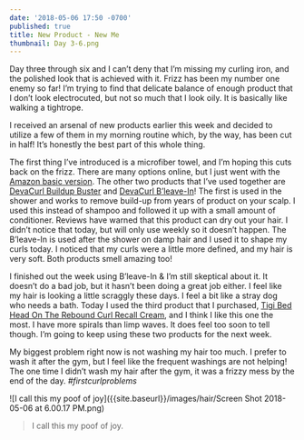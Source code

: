 ```yaml
---
date: '2018-05-06 17:50 -0700'
published: true
title: New Product - New Me
thumbnail: Day 3-6.png
---
```

Day three through six and I can’t deny that I’m missing my curling iron, and the polished look that is achieved with it. Frizz has been my number one enemy so far! I’m trying to find that delicate balance of enough product that I don’t look electrocuted, but not so much that I look oily. It is basically like walking a tightrope. 

I received an arsenal of new products earlier this week and decided to utilize a few of them in my morning routine which, by the way, has been cut in half! It’s honestly the best part of this whole thing. 

The first thing I’ve introduced is a microfiber towel, and I’m hoping this cuts back on the frizz. There are many options online, but I just went with the [Amazon basic version](https://www.amazon.com/gp/product/B01MT8781S/ref=oh_aui_detailpage_o01_s00?ie=UTF8&psc=1). The other two products that I’ve used together are [DevaCurl Buildup Buster](https://www.amazon.com/gp/product/B06VWH1TP7/ref=oh_aui_detailpage_o01_s00?ie=UTF8&th=1) and [DevaCurl B’leave-In](https://www.amazon.com/gp/product/B000NE6PCA/ref=oh_aui_detailpage_o01_s00?ie=UTF8&th=1)! The first is used in the shower and works to remove build-up from years of product on your scalp. I used this instead of shampoo and followed it up with a small amount of conditioner. Reviews have warned that this product can dry out your hair. I didn’t notice that today, but will only use weekly so it doesn’t happen. The B’leave-In is used after the shower on damp hair and I used it to shape my curls today. I noticed that my curls were a little more defined, and my hair is very soft. Both products smell amazing too! 

I finished out the week using B’leave-In & I’m still skeptical about it. It doesn’t do a bad job, but it hasn’t been doing a great job either. I feel like my hair is looking a little scraggly these days. I feel a bit like a stray dog who needs a bath. Today I used the third product that I purchased, [Tigi Bed Head On The Rebound Curl Recall Cream](https://www.amazon.com/gp/product/B00BQZ0PBC/ref=oh_aui_detailpage_o01_s00?ie=UTF8&psc=1), and I think I like this one the most. I have more spirals than limp waves. It does feel too soon to tell though. I’m going to keep using these two products for the next week.

My biggest problem right now is not washing my hair too much. I prefer to wash it after the gym, but I feel like the frequent washings are not helping! The one time I didn’t wash my hair after the gym, it was a frizzy mess by the end of the day. _#firstcurlproblems_

![I call this my poof of joy]({{site.baseurl}}/images/hair/Screen Shot 2018-05-06 at 6.00.17 PM.png)
> I call this my poof of joy.



